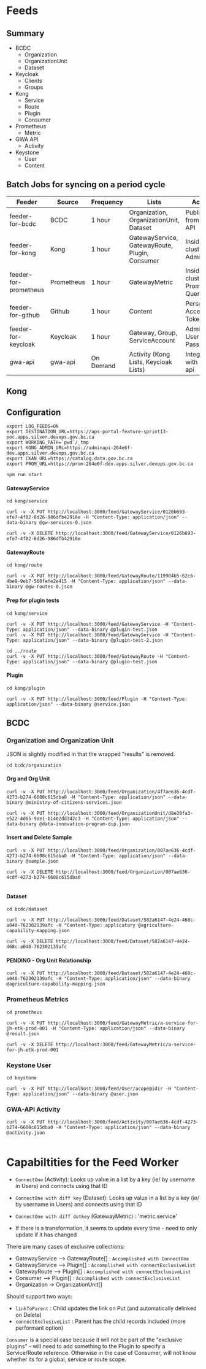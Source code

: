 # Feeds

## Summary

- BCDC
  - Organization
  - OrganizationUnit
  - Dataset
- Keycloak
  - Clients
  - Groups
- Kong
  - Service
  - Route
  - Plugin
  - Consumer
- Prometheus
  - Metric
- GWA API
  - Activity
- Keystone
  - User
  - Content

## Batch Jobs for syncing on a period cycle

| Feeder                | Source     | Frequency | Lists                                          | Access                              |
|-----------------------|------------|-----------|------------------------------------------------|-------------------------------------|
| feeder-for-bcdc       | BCDC       | 1 hour    | Organization, OrganizationUnit, Dataset        | Public Data from BCDC API           |
| feeder-for-kong       | Kong       | 1 hour    | GatewayService, GatewayRoute, Plugin, Consumer | Inside cluster Admin API            |
| feeder-for-prometheus | Prometheus | 1 hour    | GatewayMetric                                  | Inside cluster Prometheus Query API |
| feeder-for-github     | Github     | 1 hour    | Content                                        | Personal Access Token               |
| feeder-for-keycloak   | Keycloak   | 1 hour    | Gateway, Group, ServiceAccount                 | Admin Username / Password           |
| gwa-api               | gwa-api    | On Demand | Activity (Kong Lists, Keycloak Lists)          | Integrated with gwa-api             |


## Kong

## Configuration

```
export LOG_FEEDS=ON
export DESTINATION_URL=https://aps-portal-feature-sprint13-poc.apps.silver.devops.gov.bc.ca
export WORKING_PATH=`pwd`/_tmp
export KONG_ADMIN_URL=https://adminapi-264e6f-dev.apps.silver.devops.gov.bc.ca
export CKAN_URL=https://catalog.data.gov.bc.ca
export PROM_URL=https://prom-264e6f-dev.apps.silver.devops.gov.bc.ca

npm run start
```

#### GatewayService

```
cd kong/service

curl -v -X PUT http://localhost:3000/feed/GatewayService/0126b693-efe7-4f02-8d26-986dfb42916e -H "Content-Type: application/json" --data-binary @gw-services-0.json

curl -v -X DELETE http://localhost:3000/feed/GatewayService/0126b693-efe7-4f02-8d26-986dfb42916e

```

#### GatewayRoute

```
cd kong/route

curl -v -X PUT http://localhost:3000/feed/GatewayRoute/119904b5-62c6-4be8-9eb7-560fefe2e415 -H "Content-Type: application/json" --data-binary @gw-routes-0.json
```

#### Prep for plugin tests

```
cd kong/service

curl -v -X PUT http://localhost:3000/feed/GatewayService -H "Content-Type: application/json" --data-binary @plugin-test.json
curl -v -X PUT http://localhost:3000/feed/GatewayService -H "Content-Type: application/json" --data-binary @plugin-test-2.json

cd ../route
curl -v -X PUT http://localhost:3000/feed/GatewayRoute -H "Content-Type: application/json" --data-binary @plugin-test.json

```

#### Plugin

```
cd kong/plugin

curl -v -X PUT http://localhost:3000/feed/Plugin -H "Content-Type: application/json" --data-binary @service.json
```

## BCDC

### Organization and Organization Unit

JSON is slightly modified in that the wrapped "results" is removed.

```
cd bcdc/organization

```

#### Org and Org Unit

```
curl -v -X PUT http://localhost:3000/feed/Organization/4f7ae636-4cdf-4273-b274-6608c615dba0 -H "Content-Type: application/json" --data-binary @ministry-of-citizens-services.json

curl -v -X PUT http://localhost:3000/feed/OrganizationUnit/d8e38fa3-e522-4d65-9ae1-b1402dd342c3 -H "Content-Type: application/json" --data-binary @data-innovation-program-dip.json
```

#### Insert and Delete Sample

```
curl -v -X PUT http://localhost:3000/feed/Organization/007ae636-4cdf-4273-b274-6608c615dba0 -H "Content-Type: application/json" --data-binary @sample.json

curl -v -X DELETE http://localhost:3000/feed/Organization/007ae636-4cdf-4273-b274-6608c615dba0


```

#### Dataset

```
cd bcdc/dataset

curl -v -X PUT http://localhost:3000/feed/Dataset/582a6147-4e24-468c-a048-762302139afc -H "Content-Type: applicatary @agriculture-capability-mapping.json

curl -v -X DELETE http://localhost:3000/feed/Dataset/582a6147-4e24-468c-a048-762302139afc

```

#### PENDING - Org Unit Relationship

```
curl -v -X PUT http://localhost:3000/feed/Dataset/582a6147-4e24-468c-a048-762302139afc -H "Content-Type: application/json" --data-binary @agriculture-capability-mapping.json
```


### Prometheus Metrics


```
cd prometheus

curl -v -X PUT http://localhost:3000/feed/GatewayMetric/a-service-for-jh-etk-prod-001 -H "Content-Type: application/json" --data-binary @result.json

curl -v -X DELETE http://localhost:3000/feed/GatewayMetric/a-service-for-jh-etk-prod-001

```

### Keystone User

```
cd keystone

curl -v -X PUT http://localhost:3000/feed/User/acope@idir -H "Content-Type: application/json" --data-binary @user.json
```

### GWA-API Activity

```
curl -v -X PUT http://localhost:3000/feed/Activity/007ae636-4cdf-4273-b274-6608c615dba0 -H "Content-Type: application/json" --data-binary @activity.json


```

# Capabiltities for the Feed Worker

* `ConnectOne` (Activity): Looks up value in a list by a key (ie/ by username in Users) and connects using that ID
* `ConnectOne with diff key` (Dataset): Looks up value in a list by a key (ie/ by username in Users) and connects using that ID
* `ConnectOne with diff dotkey` (GatewayMetric) : 'metric.service'

* If there is a transformation, it seems to update every time - need to only update if it has changed

There are many cases of exclusive collections:

* GatewayService --> GatewayRoute[] : `Accomplished with ConnectOne`
* GatewayService --> Plugin[] : `Accomplished with connectExclusiveList`
* GatewayRoute --> Plugin[] : `Accomplished with connectExclusiveList`
* Consumer --> Plugin[] : `Accomplished with connectExclusiveList`
* Organization -> OrganizationUnit[]

Should support two ways:
* `linkToParent` : Child updates the link on Put (and automatically delinked on Delete)
* `connectExclusiveList` : Parent has the child records included (more performant option)

`Consumer` is a special case because it will not be part of the "exclusive plugins" - will need to add something to the Plugin to specify a Service/Route reference.  Otherwise in the case of Consumer, will not know whether its for a global, service or route scope.
